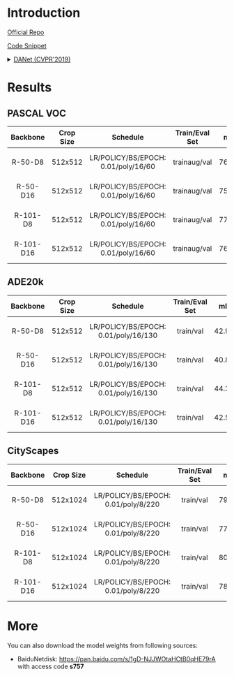 # Introduction

<a href="https://github.com/junfu1115/DANet/">Official Repo</a>

<a href="https://github.com/SegmentationBLWX/sssegmentation/blob/main/ssseg/modules/models/segmentors/danet/danet.py">Code Snippet</a>

<details>
<summary align="left"><a href="https://arxiv.org/pdf/1809.02983.pdf">DANet (CVPR'2019)</a></summary>

```latex
@article{fu2018dual,
    title={Dual Attention Network for Scene Segmentation},
    author={Jun Fu, Jing Liu, Haijie Tian, Yong Li, Yongjun Bao, Zhiwei Fang,and Hanqing Lu},
    booktitle={The IEEE Conference on Computer Vision and Pattern Recognition (CVPR)},
    year={2019}
}
```

</details>


# Results

## PASCAL VOC
| Backbone  | Crop Size  | Schedule                             | Train/Eval Set  | mIoU   | Download                                                                                                                                                                                                                                                                                                                                                                                 |
| :-:       | :-:        | :-:                                  | :-:             | :-:    | :-:                                                                                                                                                                                                                                                                                                                                                                                      |
| R-50-D8   | 512x512    | LR/POLICY/BS/EPOCH: 0.01/poly/16/60  | trainaug/val    | 76.39% | [cfg](https://raw.githubusercontent.com/SegmentationBLWX/sssegmentation/main/ssseg/configs/danet/danet_resnet50os8_voc.py) &#124; [model](https://github.com/SegmentationBLWX/modelstore/releases/download/ssseg_danet/danet_resnet50os8_voc_train.pth) &#124; [log](https://github.com/SegmentationBLWX/modelstore/releases/download/ssseg_danet/danet_resnet50os8_voc_train.log)       |
| R-50-D16  | 512x512    | LR/POLICY/BS/EPOCH: 0.01/poly/16/60  | trainaug/val    | 75.04% | [cfg](https://raw.githubusercontent.com/SegmentationBLWX/sssegmentation/main/ssseg/configs/danet/danet_resnet50os16_voc.py) &#124; [model](https://github.com/SegmentationBLWX/modelstore/releases/download/ssseg_danet/danet_resnet50os16_voc_train.pth) &#124; [log](https://github.com/SegmentationBLWX/modelstore/releases/download/ssseg_danet/danet_resnet50os16_voc_train.log)    |
| R-101-D8  | 512x512    | LR/POLICY/BS/EPOCH: 0.01/poly/16/60  | trainaug/val    | 77.97% | [cfg](https://raw.githubusercontent.com/SegmentationBLWX/sssegmentation/main/ssseg/configs/danet/danet_resnet101os8_voc.py) &#124; [model](https://github.com/SegmentationBLWX/modelstore/releases/download/ssseg_danet/danet_resnet101os8_voc_train.pth) &#124; [log](https://github.com/SegmentationBLWX/modelstore/releases/download/ssseg_danet/danet_resnet101os8_voc_train.log)    |
| R-101-D16 | 512x512    | LR/POLICY/BS/EPOCH: 0.01/poly/16/60  | trainaug/val    | 76.99% | [cfg](https://raw.githubusercontent.com/SegmentationBLWX/sssegmentation/main/ssseg/configs/danet/danet_resnet101os16_voc.py) &#124; [model](https://github.com/SegmentationBLWX/modelstore/releases/download/ssseg_danet/danet_resnet101os16_voc_train.pth) &#124; [log](https://github.com/SegmentationBLWX/modelstore/releases/download/ssseg_danet/danet_resnet101os16_voc_train.log) |

## ADE20k
| Backbone  | Crop Size  | Schedule                             | Train/Eval Set  | mIoU   | Download                                                                                                                                                                                                                                                                                                                                                                                          |
| :-:       | :-:        | :-:                                  | :-:             | :-:    | :-:                                                                                                                                                                                                                                                                                                                                                                                               |
| R-50-D8   | 512x512    | LR/POLICY/BS/EPOCH: 0.01/poly/16/130 | train/val       | 42.90% | [cfg](https://raw.githubusercontent.com/SegmentationBLWX/sssegmentation/main/ssseg/configs/danet/danet_resnet50os8_ade20k.py) &#124; [model](https://github.com/SegmentationBLWX/modelstore/releases/download/ssseg_danet/danet_resnet50os8_ade20k_train.pth) &#124; [log](https://github.com/SegmentationBLWX/modelstore/releases/download/ssseg_danet/danet_resnet50os8_ade20k_train.log)       |
| R-50-D16  | 512x512    | LR/POLICY/BS/EPOCH: 0.01/poly/16/130 | train/val       | 40.85% | [cfg](https://raw.githubusercontent.com/SegmentationBLWX/sssegmentation/main/ssseg/configs/danet/danet_resnet50os16_ade20k.py) &#124; [model](https://github.com/SegmentationBLWX/modelstore/releases/download/ssseg_danet/danet_resnet50os16_ade20k_train.pth) &#124; [log](https://github.com/SegmentationBLWX/modelstore/releases/download/ssseg_danet/danet_resnet50os16_ade20k_train.log)    |
| R-101-D8  | 512x512    | LR/POLICY/BS/EPOCH: 0.01/poly/16/130 | train/val       | 44.37% | [cfg](https://raw.githubusercontent.com/SegmentationBLWX/sssegmentation/main/ssseg/configs/danet/danet_resnet101os8_ade20k.py) &#124; [model](https://github.com/SegmentationBLWX/modelstore/releases/download/ssseg_danet/danet_resnet101os8_ade20k_train.pth) &#124; [log](https://github.com/SegmentationBLWX/modelstore/releases/download/ssseg_danet/danet_resnet101os8_ade20k_train.log)    |
| R-101-D16 | 512x512    | LR/POLICY/BS/EPOCH: 0.01/poly/16/130 | train/val       | 42.58% | [cfg](https://raw.githubusercontent.com/SegmentationBLWX/sssegmentation/main/ssseg/configs/danet/danet_resnet101os16_ade20k.py) &#124; [model](https://github.com/SegmentationBLWX/modelstore/releases/download/ssseg_danet/danet_resnet101os16_ade20k_train.pth) &#124; [log](https://github.com/SegmentationBLWX/modelstore/releases/download/ssseg_danet/danet_resnet101os16_ade20k_train.log) |

## CityScapes
| Backbone  | Crop Size  | Schedule                             | Train/Eval Set  | mIoU   | Download                                                                                                                                                                                                                                                                                                                                                                                                      |
| :-:       | :-:        | :-:                                  | :-:             | :-:    | :-:                                                                                                                                                                                                                                                                                                                                                                                                           |
| R-50-D8   | 512x1024   | LR/POLICY/BS/EPOCH: 0.01/poly/8/220  | train/val       | 79.47% | [cfg](https://raw.githubusercontent.com/SegmentationBLWX/sssegmentation/main/ssseg/configs/danet/danet_resnet50os8_cityscapes.py) &#124; [model](https://github.com/SegmentationBLWX/modelstore/releases/download/ssseg_danet/danet_resnet50os8_cityscapes_train.pth) &#124; [log](https://github.com/SegmentationBLWX/modelstore/releases/download/ssseg_danet/danet_resnet50os8_cityscapes_train.log)       |
| R-50-D16  | 512x1024   | LR/POLICY/BS/EPOCH: 0.01/poly/8/220  | train/val       | 77.60% | [cfg](https://raw.githubusercontent.com/SegmentationBLWX/sssegmentation/main/ssseg/configs/danet/danet_resnet50os16_cityscapes.py) &#124; [model](https://github.com/SegmentationBLWX/modelstore/releases/download/ssseg_danet/danet_resnet50os16_cityscapes_train.pth) &#124; [log](https://github.com/SegmentationBLWX/modelstore/releases/download/ssseg_danet/danet_resnet50os16_cityscapes_train.log)    |
| R-101-D8  | 512x1024   | LR/POLICY/BS/EPOCH: 0.01/poly/8/220  | train/val       | 80.55% | [cfg](https://raw.githubusercontent.com/SegmentationBLWX/sssegmentation/main/ssseg/configs/danet/danet_resnet101os8_cityscapes.py) &#124; [model](https://github.com/SegmentationBLWX/modelstore/releases/download/ssseg_danet/danet_resnet101os8_cityscapes_train.pth) &#124; [log](https://github.com/SegmentationBLWX/modelstore/releases/download/ssseg_danet/danet_resnet101os8_cityscapes_train.log)    |
| R-101-D16 | 512x1024   | LR/POLICY/BS/EPOCH: 0.01/poly/8/220  | train/val       | 78.23% | [cfg](https://raw.githubusercontent.com/SegmentationBLWX/sssegmentation/main/ssseg/configs/danet/danet_resnet101os16_cityscapes.py) &#124; [model](https://github.com/SegmentationBLWX/modelstore/releases/download/ssseg_danet/danet_resnet101os16_cityscapes_train.pth) &#124; [log](https://github.com/SegmentationBLWX/modelstore/releases/download/ssseg_danet/danet_resnet101os16_cityscapes_train.log) |


# More
You can also download the model weights from following sources:
- BaiduNetdisk: https://pan.baidu.com/s/1gD-NJJWOtaHCtB0qHE79rA with access code **s757**